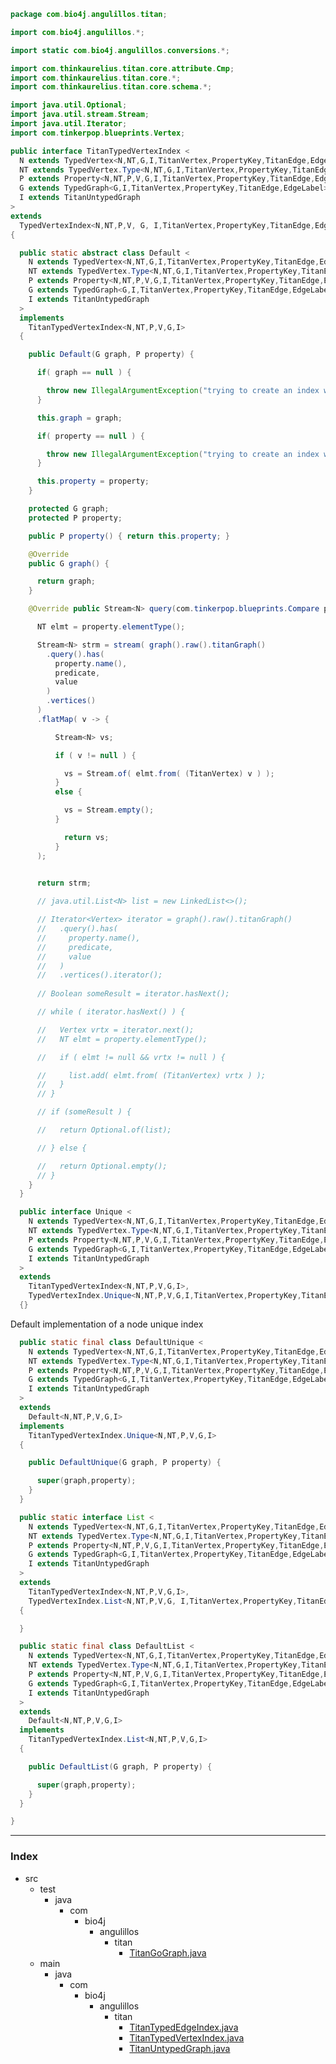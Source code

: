 
```java
package com.bio4j.angulillos.titan;

import com.bio4j.angulillos.*;

import static com.bio4j.angulillos.conversions.*;

import com.thinkaurelius.titan.core.attribute.Cmp;
import com.thinkaurelius.titan.core.*;
import com.thinkaurelius.titan.core.schema.*;

import java.util.Optional;
import java.util.stream.Stream;
import java.util.Iterator;
import com.tinkerpop.blueprints.Vertex;

public interface TitanTypedVertexIndex <
  N extends TypedVertex<N,NT,G,I,TitanVertex,PropertyKey,TitanEdge,EdgeLabel>,
  NT extends TypedVertex.Type<N,NT,G,I,TitanVertex,PropertyKey,TitanEdge,EdgeLabel>,
  P extends Property<N,NT,P,V,G,I,TitanVertex,PropertyKey,TitanEdge,EdgeLabel>, V,
  G extends TypedGraph<G,I,TitanVertex,PropertyKey,TitanEdge,EdgeLabel>,
  I extends TitanUntypedGraph
> 
extends 
  TypedVertexIndex<N,NT,P,V, G, I,TitanVertex,PropertyKey,TitanEdge,EdgeLabel>
{

  public static abstract class Default <
    N extends TypedVertex<N,NT,G,I,TitanVertex,PropertyKey,TitanEdge,EdgeLabel>,
    NT extends TypedVertex.Type<N,NT,G,I,TitanVertex,PropertyKey,TitanEdge,EdgeLabel>,
    P extends Property<N,NT,P,V,G,I,TitanVertex,PropertyKey,TitanEdge,EdgeLabel>, V,
    G extends TypedGraph<G,I,TitanVertex,PropertyKey,TitanEdge,EdgeLabel>,
    I extends TitanUntypedGraph
  > 
  implements 
    TitanTypedVertexIndex<N,NT,P,V,G,I>
  {

    public Default(G graph, P property) {

      if( graph == null ) {

        throw new IllegalArgumentException("trying to create an index with a null graph");
      }

      this.graph = graph;

      if( property == null ) {

        throw new IllegalArgumentException("trying to create an index with a null property");
      }

      this.property = property;
    }

    protected G graph;
    protected P property;

    public P property() { return this.property; }

    @Override
    public G graph() {

      return graph;
    }

    @Override public Stream<N> query(com.tinkerpop.blueprints.Compare predicate, V value) {

      NT elmt = property.elementType();

      Stream<N> strm = stream( graph().raw().titanGraph()
        .query().has(
          property.name(),
          predicate,
          value
        )
        .vertices()
      )
      .flatMap( v -> {

          Stream<N> vs;

          if ( v != null ) {

            vs = Stream.of( elmt.from( (TitanVertex) v ) );
          }
          else {

            vs = Stream.empty();
          }

            return vs;
          }
      );
          

      return strm;

      // java.util.List<N> list = new LinkedList<>();

      // Iterator<Vertex> iterator = graph().raw().titanGraph()
      //   .query().has(
      //     property.name(),
      //     predicate,
      //     value
      //   )
      //   .vertices().iterator();
      
      // Boolean someResult = iterator.hasNext();

      // while ( iterator.hasNext() ) {

      //   Vertex vrtx = iterator.next();
      //   NT elmt = property.elementType();

      //   if ( elmt != null && vrtx != null ) {

      //     list.add( elmt.from( (TitanVertex) vrtx ) );
      //   }
      // }

      // if (someResult ) {

      //   return Optional.of(list);

      // } else {

      //   return Optional.empty();
      // }
    }
  }

  public interface Unique <
    N extends TypedVertex<N,NT,G,I,TitanVertex,PropertyKey,TitanEdge,EdgeLabel>,
    NT extends TypedVertex.Type<N,NT,G,I,TitanVertex,PropertyKey,TitanEdge,EdgeLabel>,
    P extends Property<N,NT,P,V,G,I,TitanVertex,PropertyKey,TitanEdge,EdgeLabel>, V,
    G extends TypedGraph<G,I,TitanVertex,PropertyKey,TitanEdge,EdgeLabel>,
    I extends TitanUntypedGraph
  > 
  extends
    TitanTypedVertexIndex<N,NT,P,V,G,I>,
    TypedVertexIndex.Unique<N,NT,P,V,G,I,TitanVertex,PropertyKey,TitanEdge,EdgeLabel>
  {}
```

Default implementation of a node unique index

```java
  public static final class DefaultUnique <
    N extends TypedVertex<N,NT,G,I,TitanVertex,PropertyKey,TitanEdge,EdgeLabel>,
    NT extends TypedVertex.Type<N,NT,G,I,TitanVertex,PropertyKey,TitanEdge,EdgeLabel>,
    P extends Property<N,NT,P,V,G,I,TitanVertex,PropertyKey,TitanEdge,EdgeLabel>, V,
    G extends TypedGraph<G,I,TitanVertex,PropertyKey,TitanEdge,EdgeLabel>,
    I extends TitanUntypedGraph
  > 
  extends
    Default<N,NT,P,V,G,I> 
  implements 
    TitanTypedVertexIndex.Unique<N,NT,P,V,G,I> 
  {

    public DefaultUnique(G graph, P property) {

      super(graph,property);
    }
  }

  public static interface List <
    N extends TypedVertex<N,NT,G,I,TitanVertex,PropertyKey,TitanEdge,EdgeLabel>,
    NT extends TypedVertex.Type<N,NT,G,I,TitanVertex,PropertyKey,TitanEdge,EdgeLabel>,
    P extends Property<N,NT,P,V,G,I,TitanVertex,PropertyKey,TitanEdge,EdgeLabel>, V,
    G extends TypedGraph<G,I,TitanVertex,PropertyKey,TitanEdge,EdgeLabel>,
    I extends TitanUntypedGraph
  > 
  extends
    TitanTypedVertexIndex<N,NT,P,V,G,I>,
    TypedVertexIndex.List<N,NT,P,V,G, I,TitanVertex,PropertyKey,TitanEdge,EdgeLabel>
  {

  }

  public static final class DefaultList <
    N extends TypedVertex<N,NT,G,I,TitanVertex,PropertyKey,TitanEdge,EdgeLabel>,
    NT extends TypedVertex.Type<N,NT,G,I,TitanVertex,PropertyKey,TitanEdge,EdgeLabel>,
    P extends Property<N,NT,P,V,G,I,TitanVertex,PropertyKey,TitanEdge,EdgeLabel>, V,
    G extends TypedGraph<G,I,TitanVertex,PropertyKey,TitanEdge,EdgeLabel>,
    I extends TitanUntypedGraph
  > 
  extends
    Default<N,NT,P,V,G,I>
  implements 
    TitanTypedVertexIndex.List<N,NT,P,V,G,I> 
  {

    public DefaultList(G graph, P property) {

      super(graph,property);
    }
  }

}
```


------

### Index

+ src
  + test
    + java
      + com
        + bio4j
          + angulillos
            + titan
              + [TitanGoGraph.java][test/java/com/bio4j/angulillos/titan/TitanGoGraph.java]
  + main
    + java
      + com
        + bio4j
          + angulillos
            + titan
              + [TitanTypedEdgeIndex.java][main/java/com/bio4j/angulillos/titan/TitanTypedEdgeIndex.java]
              + [TitanTypedVertexIndex.java][main/java/com/bio4j/angulillos/titan/TitanTypedVertexIndex.java]
              + [TitanUntypedGraph.java][main/java/com/bio4j/angulillos/titan/TitanUntypedGraph.java]

[test/java/com/bio4j/angulillos/titan/TitanGoGraph.java]: ../../../../../../test/java/com/bio4j/angulillos/titan/TitanGoGraph.java.md
[main/java/com/bio4j/angulillos/titan/TitanTypedEdgeIndex.java]: TitanTypedEdgeIndex.java.md
[main/java/com/bio4j/angulillos/titan/TitanTypedVertexIndex.java]: TitanTypedVertexIndex.java.md
[main/java/com/bio4j/angulillos/titan/TitanUntypedGraph.java]: TitanUntypedGraph.java.md